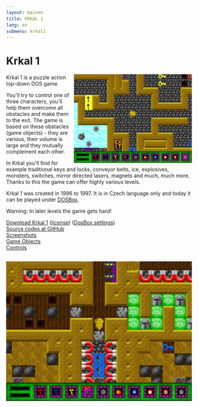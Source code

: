 ```yaml
---
layout: mainen
title: KRKAL 1
lang: en
submenu: krkal1
---
```

# Krkal 1

<img src="/img/galerie/img/Krka1FL.jpg" style="float:right;margin-left:10px;" alt="level"/>
Krkal 1 is a puzzle action top-down DOS game.

You'll try to control one of three characters, you'll help them overcome all obstacles and make them to the exit.
The game is based on these obstacles (game objects) - they are various, their volume is large and they mutually complement each other.

In Krkal you'll find for example traditional keys and locks, conveyor belts, ice, explosives, monsters, switches, mirror directed lasers,
magnets and much, much more. Thanks to this the game can offer highly various levels.

Krkal 1 was created in 1996 to 1997. It is in Czech language only and today it can be played under [DOSBox](http://www.dosbox.com/). 
   
Warning: In later levels the game gets hard!

[Download Krkal 1]({{site.data.constants.krkal1DownloadUrl}}) ([license](/en/download.html)) ([DosBox settings](/en/k1dosbox.html))  
[Source codes at GitHub](https://github.com/HonzaMD/Krkal1)  
[Screenshots](/en/k1screenshots.html)  
[Game Objects](/en/k1objects.html)  
[Controls](/en/k1controls.html)

<img src="/img/galerie/img/K1OsvobodSe2.png" style="clear:both;margin-top:15px;" alt="level"/>
